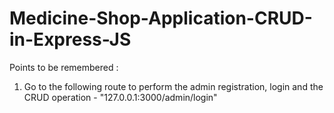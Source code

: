 # Medicine-Shop-Application-CRUD-in-Express-JS

Points to be remembered :
1. Go to the following route to perform the admin registration, login and the CRUD operation -
   "127.0.0.1:3000/admin/login"
